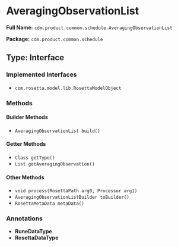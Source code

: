 # AveragingObservationList

**Full Name:** `cdm.product.common.schedule.AveragingObservationList`

**Package:** `cdm.product.common.schedule`

## Type: Interface

### Implemented Interfaces

- `com.rosetta.model.lib.RosettaModelObject`

### Methods

#### Builder Methods

- `AveragingObservationList build()`

#### Getter Methods

- `Class getType()`
- `List getAveragingObservation()`

#### Other Methods

- `void process(RosettaPath arg0, Processor arg1)`
- `AveragingObservationListBuilder toBuilder()`
- `RosettaMetaData metaData()`

### Annotations

- **RuneDataType**
- **RosettaDataType**

